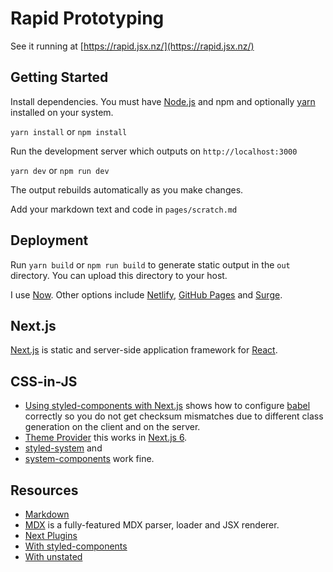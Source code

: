 # Rapid Prototyping

See it running at [https://rapid.jsx.nz/](https://rapid.jsx.nz/)

## Getting Started

Install dependencies. You must have [Node.js](https://nodejs.org/en/) and npm and optionally [yarn](https://yarnpkg.com/en/) installed on your system.

`yarn install` or `npm install`

Run the development server which outputs on `http://localhost:3000`

`yarn dev` or `npm run dev`

The output rebuilds automatically as you make changes.
 
Add your markdown text and code in `pages/scratch.md`

## Deployment

Run `yarn build` or `npm run build` to generate static output in the `out` directory. You can upload this directory to your host.

I use [Now](https://zeit.co/now). Other options include [Netlify](https://www.netlify.com/), [GitHub Pages](https://pages.github.com/) and [Surge](https://surge.sh/).

## Next.js

[Next.js](https://nextjs.org/) is static and server-side application framework for [React](https://reactjs.org/).

## CSS-in-JS

* [Using styled-components with Next.js](https://jsramblings.com/2017/11/27/using-styled-components-with-next-js.html) shows how to configure [babel](https://babeljs.io/) correctly so you do not get checksum mismatches due to different class generation on the client and on the server. 
* [Theme Provider](https://github.com/zeit/next.js/issues/4170) this works in [Next.js 6](https://zeit.co/blog/next6).
* [styled-system](https://github.com/jxnblk/styled-system) and 
* [system-components](https://github.com/jxnblk/styled-system/tree/master/system-components) work fine.

## Resources

* [Markdown](https://github.com/adam-p/markdown-here/wiki/Markdown-Cheatsheet)
* [MDX](https://github.com/mdx-js/mdx) is a fully-featured MDX parser, loader and JSX renderer.
* [Next Plugins](https://github.com/zeit/next-plugins)
* [With styled-components](https://github.com/zeit/next.js/tree/canary/examples/with-styled-components)
* [With unstated](https://github.com/zeit/next.js/tree/canary/examples/with-unstated)

